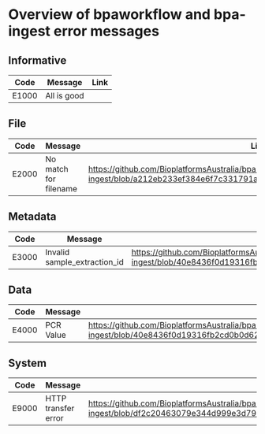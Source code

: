 # Overview of bpaworkflow and bpa-ingest error messages

## Informative

| Code | Message | Link |
| ---- | ------- | -----|
| E1000 | All is good ||

## File

| Code | Message | Link |
| ---- | ------- | -----|
| E2000 | No match for filename | https://github.com/BioplatformsAustralia/bpa-ingest/blob/a212eb233ef384e6f7c331791a01471540bdefa9/bpaingest/abstract.py#L37 |

## Metadata

| Code | Message | Link |
| ---- | ------- | -----|
| E3000 | Invalid sample_extraction_id | https://github.com/BioplatformsAustralia/bpa-ingest/blob/40e8436f0d19316fb2cd0b0d626df55d90cd8346/bpaingest/libs/ingest_utils.py#L45 |

## Data

| Code | Message | Link |
| ---- | ------- | -----|
| E4000 | PCR Value | https://github.com/BioplatformsAustralia/bpa-ingest/blob/40e8436f0d19316fb2cd0b0d626df55d90cd8346/bpaingest/libs/ingest_utils.py#L22 |

## System

| Code | Message | Link |
| ---- | ------- | -----|
| E9000 | HTTP transfer error | https://github.com/BioplatformsAustralia/bpa-ingest/blob/df2c20463079e344d999e3d79090c40d9b613ca5/bpaingest/libs/fetch_data.py#L106 |
